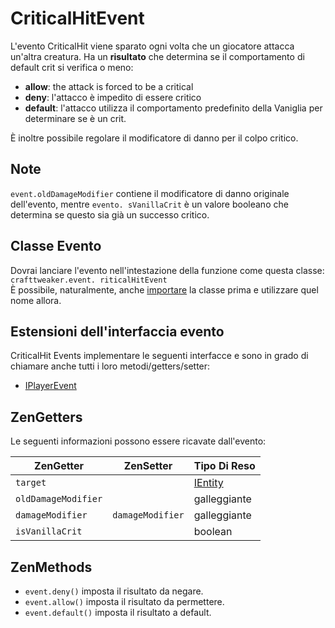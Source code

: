 # CriticalHitEvent

L'evento CriticalHit viene sparato ogni volta che un giocatore attacca un'altra creatura. Ha un **risultato** che determina se il comportamento di default crit si verifica o meno:

- **allow**: the attack is forced to be a critical
- **deny**: l'attacco è impedito di essere critico
- **default**: l'attacco utilizza il comportamento predefinito della Vaniglia per determinare se è un crit.

È inoltre possibile regolare il modificatore di danno per il colpo critico.

## Note

`event.oldDamageModifier` contiene il modificatore di danno originale dell'evento, mentre `evento. sVanillaCrit` è un valore booleano che determina se questo sia già un successo critico.

## Classe Evento
Dovrai lanciare l'evento nell'intestazione della funzione come questa classe:  
`crafttweaker.event. riticalHitEvent`  
È possibile, naturalmente, anche [importare](/AdvancedFunctions/Import/) la classe prima e utilizzare quel nome allora.

## Estensioni dell'interfaccia evento
CriticalHit Events implementare le seguenti interfacce e sono in grado di chiamare anche tutti i loro metodi/getters/setter:

- [IPlayerEvent](/Vanilla/Events/Events/IPlayerEvent/)

## ZenGetters
Le seguenti informazioni possono essere ricavate dall'evento:

| ZenGetter           | ZenSetter        | Tipo Di Reso                          |
| ------------------- | ---------------- | ------------------------------------- |
| `target`            |                  | [IEntity](/Vanilla/Entities/IEntity/) |
| `oldDamageModifier` |                  | galleggiante                          |
| `damageModifier`    | `damageModifier` | galleggiante                          |
| `isVanillaCrit`     |                  | boolean                               |

## ZenMethods

- `event.deny()` imposta il risultato da negare.
- `event.allow()` imposta il risultato da permettere.
- `event.default()` imposta il risultato a default.
